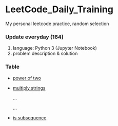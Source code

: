 # LeetCode_Daily_Training
My personal leetcode practice, random selection
### Update everyday (164)
1) language: Python 3 (Jupyter Notebook)
2) problem description & solution 
### Table
* [power of two](https://github.com/xlyue92/LeetCode_Daily_Training/blob/master/%20power%20of%20two.ipynb)
* [multiply strings](https://github.com/xlyue92/LeetCode_Daily_Training/blob/master/multiply%20strings.ipynb)

     ...
     
     ...
   
* [is subsequence](https://github.com/xlyue92/LeetCode_Daily_Training/blob/master/is%20subsequence.ipynb)
